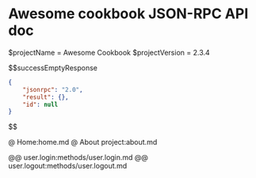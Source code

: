 # Awesome cookbook JSON-RPC API doc

$projectName = Awesome Cookbook
$projectVersion = 2.3.4

$$successEmptyResponse
```json
{
	"jsonrpc": "2.0",
	"result": {},
	"id": null
}
```
$$

@ Home:home.md
@ About project:about.md

@@ user.login:methods/user.login.md
@@ user.logout:methods/user.logout.md
